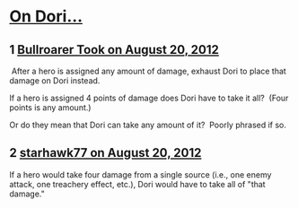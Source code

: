 # [On Dori…](https://community.fantasyflightgames.com/topic/69529-on-dori%E2%80%A6/)

## 1 [Bullroarer Took on August 20, 2012](https://community.fantasyflightgames.com/topic/69529-on-dori%E2%80%A6/?do=findComment&comment=677724)

 After a hero is assigned any amount of damage, exhaust Dori to place that damage on Dori instead.

If a hero is assigned 4 points of damage does Dori have to take it all?  (Four points is any amount.)

Or do they mean that Dori can take any amount of it?  Poorly phrased if so.

## 2 [starhawk77 on August 20, 2012](https://community.fantasyflightgames.com/topic/69529-on-dori%E2%80%A6/?do=findComment&comment=677738)

If a hero would take four damage from a single source (i.e., one enemy attack, one treachery effect, etc.), Dori would have to take all of "that damage." 


